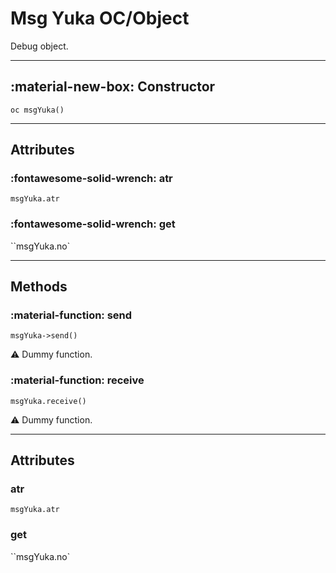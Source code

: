 # Msg Yuka OC/Object

Debug object.

---

## :material-new-box: Constructor

`oc msgYuka()`

---

## Attributes

### :fontawesome-solid-wrench: atr

`msgYuka.atr`

### :fontawesome-solid-wrench: get

``msgYuka.no`

---

## Methods

### :material-function: send

`msgYuka->send()`

:warning: Dummy function.

### :material-function: receive

`msgYuka.receive()`

:warning: Dummy function.

---

## Attributes

### atr

`msgYuka.atr`

### get

``msgYuka.no`
